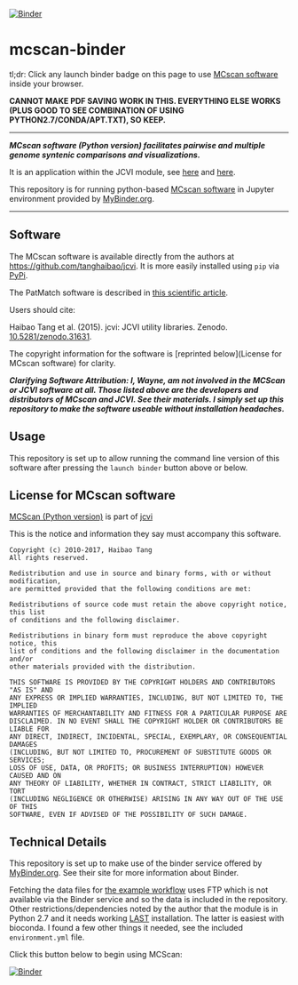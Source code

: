 
[![Binder](http://mybinder.org/badge.svg)](http://beta.mybinder.org/v2/gh/fomightez/mcscan-binder/master?filepath=index.ipynb)

# mcscan-binder

tl;dr:
Click any launch binder badge on this page to use [MCscan software](https://github.com/tanghaibao/jcvi/wiki/MCscan-(Python-version)) inside your browser.

**CANNOT MAKE PDF SAVING WORK IN THIS. EVERYTHING ELSE WORKS (PLUS GOOD TO SEE COMBINATION OF USING PYTHON2.7/CONDA/APT.TXT), SO KEEP.**

-----

***MCscan software (Python version) facilitates pairwise and multiple genome syntenic comparisons and visualizations.***

It is an application within the JCVI module, see [here](https://github.com/tanghaibao/jcvi/wiki) and [here](https://github.com/tanghaibao/jcvi).

This repository is for running python-based  [MCscan software](https://github.com/tanghaibao/jcvi/wiki/MCscan-(Python-version)) in Jupyter environment provided by [MyBinder.org](https://mybinder.org/).  

------


Software
--------

The MCscan software is available directly from the authors at <a href="https://github.com/tanghaibao/jcvi">https://github.com/tanghaibao/jcvi</a>. It is more easily installed using `pip` via [PyPi](https://pypi.org/project/jcvi/).

The PatMatch software is described in [this scientific article](https://www.ncbi.nlm.nih.gov/pmc/articles/PMC1160129/).

Users should cite:

Haibao Tang et al. (2015). jcvi: JCVI utility libraries. Zenodo. [10.5281/zenodo.31631](http://dx.doi.org/10.5281/zenodo.31631).

The copyright information for the software is  [reprinted below](License for MCscan software) for clarity.

***Clarifying Software Attribution: I, Wayne, am not involved in the MCScan or JCVI software at all. Those listed above are the developers and distributors of MCscan and JCVI. See their materials. I simply set up this repository to make the software useable without installation headaches.***


Usage
-----

This repository is set up to allow running the command line version of this software after pressing the `launch binder` button above or below.


License for MCscan software
---------------------------

[MCScan (Python version)](https://github.com/tanghaibao/jcvi/wiki/MCscan-(Python-version)) is part of [jcvi]()

This is the notice and information they say must accompany this software.
```
Copyright (c) 2010-2017, Haibao Tang
All rights reserved.

Redistribution and use in source and binary forms, with or without modification,
are permitted provided that the following conditions are met:

Redistributions of source code must retain the above copyright notice, this list
of conditions and the following disclaimer.

Redistributions in binary form must reproduce the above copyright notice, this
list of conditions and the following disclaimer in the documentation and/or
other materials provided with the distribution.

THIS SOFTWARE IS PROVIDED BY THE COPYRIGHT HOLDERS AND CONTRIBUTORS "AS IS" AND
ANY EXPRESS OR IMPLIED WARRANTIES, INCLUDING, BUT NOT LIMITED TO, THE IMPLIED
WARRANTIES OF MERCHANTABILITY AND FITNESS FOR A PARTICULAR PURPOSE ARE
DISCLAIMED. IN NO EVENT SHALL THE COPYRIGHT HOLDER OR CONTRIBUTORS BE LIABLE FOR
ANY DIRECT, INDIRECT, INCIDENTAL, SPECIAL, EXEMPLARY, OR CONSEQUENTIAL DAMAGES
(INCLUDING, BUT NOT LIMITED TO, PROCUREMENT OF SUBSTITUTE GOODS OR SERVICES;
LOSS OF USE, DATA, OR PROFITS; OR BUSINESS INTERRUPTION) HOWEVER CAUSED AND ON
ANY THEORY OF LIABILITY, WHETHER IN CONTRACT, STRICT LIABILITY, OR TORT
(INCLUDING NEGLIGENCE OR OTHERWISE) ARISING IN ANY WAY OUT OF THE USE OF THIS
SOFTWARE, EVEN IF ADVISED OF THE POSSIBILITY OF SUCH DAMAGE.
```

Technical Details
-----------------

This repository is set up to make use of the binder service offered by [MyBinder.org](https://mybinder.org/). See their site for more information about Binder.

Fetching the data files for [the example workflow](https://github.com/tanghaibao/jcvi/wiki/MCscan-(Python-version)) uses FTP which is not available via the Binder service and so the data is included in the repository.
Other restrictions/dependencies noted by the author that the module is in Python 2.7 and it needs working [LAST](http://last.cbrc.jp/) installation. The latter is easiest with bioconda. I found a few other things it needed, see the included `environment.yml` file.

Click this button below to begin using MCScan:

[![Binder](http://mybinder.org/badge.svg)](http://beta.mybinder.org/v2/gh/fomightez/mcscan-binder/master?filepath=index.ipynb)
